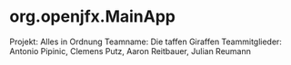 # org.openjfx.MainApp
Projekt: Alles in Ordnung
Teamname: Die taffen Giraffen
Teammitglieder: Antonio Pipinic, Clemens Putz, Aaron Reitbauer, Julian Reumann
